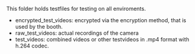 This folder holds testfiles for testing on all enviroments.

- encrypted_test_videos:
    encrypted via the encryption method, that is used by
    the booth.
- raw_test_videos:
    actual recordings of the camera
- test_videos:
    combined videos or other testvideos in .mp4 format with h.264 codec.